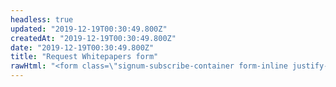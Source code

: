 ```yaml
---
headless: true
updated: "2019-12-19T00:30:49.800Z"
createdAt: "2019-12-19T00:30:49.800Z"
date: "2019-12-19T00:30:49.800Z"
title: "Request Whitepapers form"
rawHtml: "<form class=\"signum-subscribe-container form-inline justify-content-center\"><div class=\"col-sm-12\"><input class=\"signum-input form-control\" name=\"first\" type=\"text\" placeholder=\"First Name\" required=\"\" value=\"\"></div><div class=\"col-sm-12\"><input class=\"signum-input form-control\" name=\"last\" type=\"text\" placeholder=\"Last Name\" required=\"\" value=\"\"></div><div class=\"col-sm-12\"><input class=\"signum-input form-control\" name=\"email\" type=\"email\" placeholder=\"Email Address\" required=\"\" value=\"\"></div><div class=\"col-sm-12\"><input class=\"signum-input form-control\" name=\"company\" type=\"text\" placeholder=\"Company\" required=\"\" value=\"\"></div><div class=\"col-sm-12\"><input class=\"signum-input form-control\" name=\"phone\" type=\"phone\" placeholder=\"Phone\" required=\"\" value=\"\"></div><div class=\"col-sm-12\"><button class=\"primary btn btn-primary form-control\">Request Whitepapers</button></div><div class=\"col-sm-12\"><p class=\"small\">By subscribing, you agree to our <a href=\"/privacy-policy\">privacy policy</a>.</p></div></form>"
---
```

